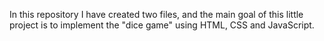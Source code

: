 In this repository I have created two files, 
and the main goal of this little project is to implement the "dice game" using HTML, CSS and JavaScript.

